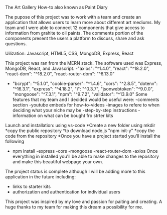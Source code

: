 The Art Gallery How-to also known as Paint Diary

The pupose of this project was to work with a team and create an application that allows users to
learn more about different art mediums. My team and I were able to connect 12 components that give
access to information from grahite to oil paints. The comments portion of the components present the 
users a platform to discuss, share and ask questions.

Uilization:
Javascript,
HTML5,
CSS,
MongoDB,
Express,
React

This project was ran from the MERN stack. The software used was Express, MongoDB, React, and Javascript.
  -"axios": "^1.4.0",
    "react": "^18.2.0",
    "react-dom": "^18.2.0",
    "react-router-dom": "^6.13.0"
  - "bcrypt": "^5.1.0",
    "cookie-parser": "^1.4.6",
    "cors": "^2.8.5",
    "dotenv": "^16.3.1",
    "express": "^4.18.2",
    "i": "^0.3.7",
    "jsonwebtoken": "^9.0.0",
    "mongoose": "^7.3.1",
    "npm": "^9.7.2",
    "validator": "^13.9.0"
Some features that my team and I decided would be useful were:
  -comments section
  -youtube embeds for how-to-videos
  -images to refere to when deciding what your niche may be
  -step-by-step instructions
  -information on what can be bought fro strter kits

Launch and installation:
using vs-code
*Create a new folder using mkdir
*copy the public repository
*to download node.js "npm init-y"
*copy the code from the repository
*Once you have a project started you'll install the following
  * npm install
              -express
              -cors
              -mongoose
              -react-router-dom
              -axios
Once everything in installed you'll be able to make changes to the repository and make this
beautiful webpage your own.

The project status is complete although I will be adding more to this application in the future including:
* links to starter kits
* authorization and authentication for individual users

This project was inspired by my love and passion for paiting and creating.
A huge thanks to my team for making this dream a possibility for me.
